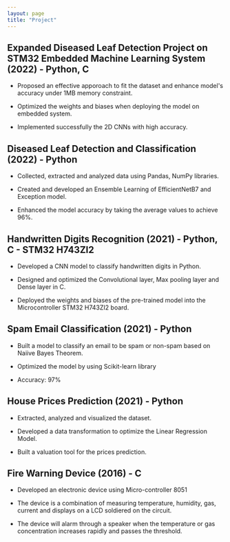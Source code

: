 ```yaml
---
layout: page
title: "Project"
---
```


## Expanded Diseased Leaf Detection Project on STM32 Embedded Machine Learning System (2022) - Python, C

- Proposed an effective apporoach to fit the dataset and enhance model's accuracy under 1MB memory constraint.

- Optimized the weights and biases when deploying the model on embedded system.

- Implemented successfully the 2D CNNs with high accuracy.

## Diseased Leaf Detection and Classification (2022) - Python

- Collected, extracted and analyzed data using Pandas, NumPy libraries.

- Created and developed an Ensemble Learning of EfficientNetB7 and Exception model.

- Enhanced the model accuracy by taking the average values to achieve 96%.

## Handwritten Digits Recognition (2021) - Python, C - STM32 H743ZI2

- Developed a CNN model to classify handwritten digits in Python.

- Designed and optimized the Convolutional layer, Max pooling layer and Dense layer in C.

- Deployed the weights and biases of the pre-trained model into the Microcontroller STM32 H743ZI2 board.

## Spam Email Classification (2021) - Python

- Built a model to classify an email to be spam or non-spam based on Naiive Bayes Theorem.

- Optimized the model by using Scikit-learn library

- Accuracy: 97%

## House Prices Prediction (2021) - Python

- Extracted, analyzed and visualized the dataset.

- Developed a data transformation to optimize the Linear Regression Model.

- Built a valuation tool for the prices prediction.

## Fire Warning Device (2016) - C

- Developed an electronic device using Micro-controller 8051

- The device is a combination of measuring temperature, humidity, gas, current and displays on a LCD soldiered on the
circuit.

- The device will alarm through a speaker when the temperature or gas concentration increases rapidly and passes the
threshold.

